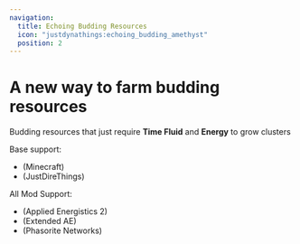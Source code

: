 ```yaml
---
navigation:
  title: Echoing Budding Resources
  icon: "justdynathings:echoing_budding_amethyst"
  position: 2
---
```


# A new way to farm budding resources

Budding resources that just require **Time Fluid** and **Energy** to grow clusters

<GameScene zoom="2" interactive={true}>
  <Block id="justdynathings:echoing_budding_time" p:alive="true"/>
  <Block x="1" id="justdynathings:echoing_budding_time" p:alive="true"/>
  <Block x="2" id="justdynathings:echoing_budding_time" p:alive="true"/>
  <Block x="3" id="justdynathings:echoing_budding_time" p:alive="true"/>
  <Block x="-1" id="justdynathings:echoing_budding_time" p:alive="false"/>

  <Block y="1" id="justdirethings:time_crystal_cluster_small" />
  <Block x="1" y="1" id="justdirethings:time_crystal_cluster_medium" />
  <Block x="2" y="1" id="justdirethings:time_crystal_cluster_large" />
  <Block x="3" y="1" id="justdirethings:time_crystal_cluster" />
</GameScene>

Base support:

- <ItemLink id="justdynathings:echoing_budding_amethyst"/> (Minecraft)
- <ItemLink id="justdynathings:echoing_budding_time"/> (JustDireThings)

All Mod Support:

- <ItemLink id="justdynathings:echoing_budding_certus"/> (Applied Energistics 2)
- <ItemLink id="justdynathings:echoing_budding_entro"/> (Extended AE)
- <ItemLink id="justdynathings:echoing_budding_phasorite"/> (Phasorite Networks)
